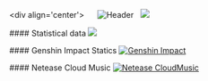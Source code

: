 <div align='center'> 
    
   ![Header](https://capsule-render.vercel.app/api?type=Waving&color=timeGradient&height=200&animation=fadeIn&section=header&text=RealHeart&fontSize=60) 
   ![](https://github-profile-trophy.vercel.app/?username=RealHeart) 
    
 </div>


#### Statistical data 
[![](https://github-readme-stats.vercel.app/api?username=RealHeart&locale=cn&show_icons=true&title_color=FFFFFF&icon_color=FFFFFF&text_color=FFFFFF&bg_color=8e8cd8)](https://github.com/RealHeart)

#### Genshin Impact Statics 
[![​Genshin Impact​](https://genshin-card.getloli.com/59/75006841.png)](https://enka.shinshin.moe/u/100838389)

#### Netease Cloud Music 
[![Netease CloudMusic](https://fastly.jsdelivr.net/gh/RealHeart/netease-cloud-music-card/card.svg)](https://music.163.com/#/user?id=265857414)
